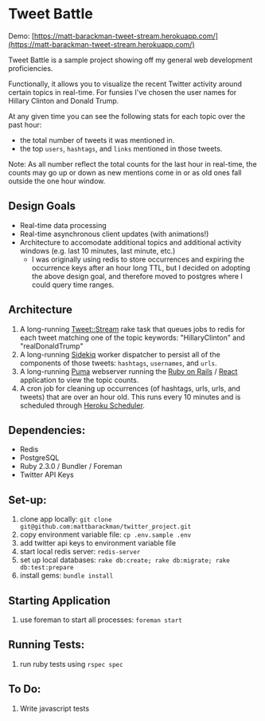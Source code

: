 # Tweet Battle

Demo: [https://matt-barackman-tweet-stream.herokuapp.com/](https://matt-barackman-tweet-stream.herokuapp.com/)

Tweet Battle is a sample project showing off my general web development proficiencies.

Functionally, it allows you to visualize the recent Twitter activity around certain topics in real-time. For funsies I've chosen the user names for Hillary Clinton and Donald Trump.

At any given time you can see the following stats for each topic over the past hour:
- the total number of tweets it was mentioned in.
- the top `users`, `hashtags`, and `links` mentioned in those tweets.

Note:
As all number reflect the total counts for the last hour in real-time, the counts may go up or down as new mentions come in or as old ones fall outside the one hour window.

## Design Goals

- Real-time data processing
- Real-time asynchronous client updates (with animations!)
- Architecture to accomodate additional topics and additional activity windows (e.g. last 10 minutes, last minute, etc.)
  - I was originally using redis to store occurrences and expiring the occurrence keys after an hour long TTL, but I decided on adopting the above design goal, and therefore moved to postgres where I could query time ranges.


## Architecture

1. A long-running [Tweet::Stream](https://github.com/tweetstream/tweetstream) rake task that queues jobs to redis for each tweet matching one of the topic keywords: "HillaryClinton" and "realDonaldTrump"
2. A long-running [Sidekiq](https://github.com/mperham/sidekiq) worker dispatcher to persist all of the components of those tweets: `hashtags`, `usernames`, and `urls`.
3. A long-running [Puma](https://github.com/puma/puma) webserver running the [Ruby on Rails](http://rubyonrails.org/) / [React](https://facebook.github.io/react/) application to view the topic counts.
4. A cron job for cleaning up occurrences (of hashtags, urls, urls, and tweets) that are over an hour old. This runs every 10 minutes and is scheduled through [Heroku Scheduler](https://elements.heroku.com/addons/scheduler).


## Dependencies:

- Redis
- PostgreSQL
- Ruby 2.3.0 / Bundler / Foreman
- Twitter API Keys

## Set-up:

1. clone app locally: `git clone git@github.com:mattbarackman/twitter_project.git`
2. copy environment variable file: `cp .env.sample .env`
3. add twitter api keys to environment variable file
4. start local redis server: `redis-server`
5. set up local databases: `rake db:create; rake db:migrate; rake db:test:prepare`
6. install gems: `bundle install`


## Starting Application
1. use foreman to start all processes: `foreman start`


## Running Tests:

1. run ruby tests using  `rspec spec`


## To Do:

1. Write javascript tests
